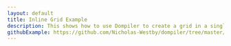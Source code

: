 ```yaml
---
layout: default
title: Inline Grid Example
description: This shows how to use Dompiler to create a grid in a single file.
githubExample: https://github.com/Nicholas-Westby/dompiler/tree/master/docs/examples/example-grid-inline
---
```


<link rel="stylesheet" href="/assets/css/grid.css" />
<script src="app.js" type="module"></script>